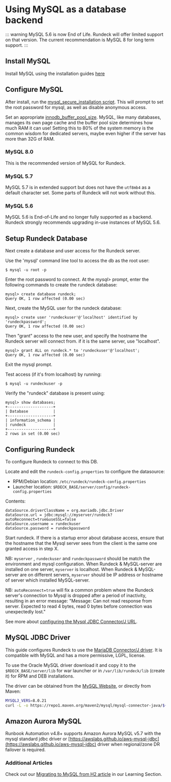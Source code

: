 # Using MySQL as a database backend
::: warning
MySQL 5.6 is now End of Life.  Rundeck will offer limited support on that version. The current recommendation is MySQL 8 for long term support.
:::

## Install MySQL

Install MySQL using the installation guides [here](https://dev.mysql.com/doc/refman/8.0/en/installing.html)

## Configure MySQL

After install, run the [mysql_secure_installation script](https://dev.mysql.com/doc/refman/8.0/en/mysql-secure-installation.html). This will prompt to set the root password for mysql, as well as disable anonymous access.

Set an appropriate [innodb_buffer_pool_size](https://dev.mysql.com/doc/refman/8.0/en/innodb-buffer-pool-resize.html). MySQL, like many databases, manages
its own page cache and the buffer pool size determines how much RAM it can use! Setting this to 80% of the system memory is the common wisdom for dedicated
servers, maybe even higher if the server has more than 32G of RAM.

### MySQL 8.0

This is the recommended version of MySQL for Rundeck.

### MySQL 5.7

MySQL 5.7 is in extended support but does not have the `utf8mb4` as a default character set.  Some parts of Rundeck will not work without this.

### MySQL 5.6

MySQL 5.6 is End-of-Life and no longer fully supported as a backend.  Rundeck strongly recommends upgrading in-use instances of MySQL 5.6.

## Setup Rundeck Database

Next create a database and user access for the Rundeck server.

Use the 'mysql' command line tool to access the db as the root user:

    $ mysql -u root -p

Enter the root password to connect. At the *mysql>* prompt, enter the following commands to create the rundeck database:

    mysql> create database rundeck;
    Query OK, 1 row affected (0.00 sec)

Next, create the MySQL user for the rundeck database:

    mysql> create user 'rundeckuser'@'localhost' identified by 'rundeckpassword';
    Query OK, 1 row affected (0.00 sec)

Then "grant" access to the new user, and specify the hostname the Rundeck server will connect from. if it is the same server, use "localhost".

    mysql> grant ALL on rundeck.* to 'rundeckuser'@'localhost';
    Query OK, 1 row affected (0.00 sec)

Exit the mysql prompt.

Test access (if it's from localhost) by running:

    $ mysql -u rundeckuser -p

Verify the "rundeck" database is present using:

    mysql> show databases;
    +--------------------+
    | Database           |
    +--------------------+
    | information_schema |
    | rundeck            |
    +--------------------+
    2 rows in set (0.00 sec)

## Configuring Rundeck

To configure Rundeck to connect to this DB.

Locate and edit the `rundeck-config.properties` to configure the datasource:

- RPM/Debian location: `/etc/rundeck/rundeck-config.properties`
- Launcher location: `$RDECK_BASE/server/config/rundeck-config.properties`

Contents:

```properties
dataSource.driverClassName = org.mariadb.jdbc.Driver
dataSource.url = jdbc:mysql://myserver/rundeck?autoReconnect=true&useSSL=false
dataSource.username = rundeckuser
dataSource.password = rundeckpassword
```

Start rundeck. If there is a startup error about database access, ensure that the hostname that the Mysql server sees from the client is the same one granted access in step X.

NB: `myserver` , `rundeckuser` and `rundeckpassword` should be match the environment and mysql configuration.
When Rundeck & MySQL-server are installed on one server, `myserver` is localhost.
When Rundeck & MySQL-server are on different servers, `myserver` should be IP address or hostname of server which installed MySQL-server.

NB: `autoReconnect=true` will fix a common problem where the Rundeck server's connection to Mysql is dropped after a period of inactivity, resulting in an error message: "Message: Can not read response from server. Expected to read 4 bytes, read 0 bytes before connection was unexpectedly lost."

See more about [configuring the Mysql JDBC Connector/J URL](https://dev.mysql.com/doc/connector-j/en/connector-j-reference-configuration-properties.html).


## MySQL JDBC Driver

This guide configures Rundeck to use the [MariaDB Connector/J driver](https://mariadb.com/kb/en/about-mariadb-connector-j/).
It is compatible with MySQL and has a more permissive, LGPL, license.

To use the Oracle MySQL driver download it and copy it to the `$RDECK_BASE/server/lib` for war launcher or in `/var/lib/rundeck/lib`
(create it) for RPM and DEB installations.

The driver can be obtained from the [MySQL Website](https://www.mysql.com/products/connector/), or directly from
Maven:
```bash
MYSQLJ_VERS=8.0.21
curl -L -o https://repo1.maven.org/maven2/mysql/mysql-connector-java/${MYSQLJ_VERS}/mysql-connector-java-${MYSQLJ_VERS}.jar
```

## Amazon Aurora MySQL
Runbook Automation v4.8+ supports Amazon Aurora MySQL v5.7 with the mysql standard jdbc driver or [https://awslabs.github.io/aws-mysql-jdbc](https://awslabs.github.io/aws-mysql-jdbc) driver when regional/zone DR failover is required. 


### Additional Articles

Check out our [Migrating to MySQL from H2 article](/learning/howto/migrate-to-mysql) in our Learning Section.
